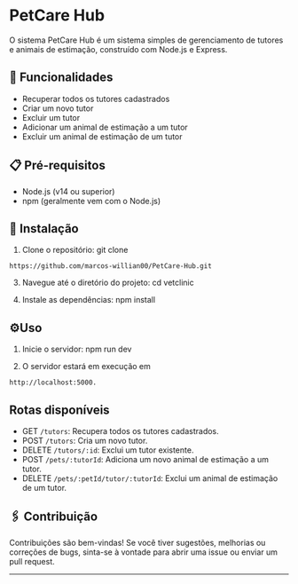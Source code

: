 # PetCare Hub

O sistema PetCare Hub é um sistema simples de gerenciamento de tutores e animais de estimação, construído com Node.js e Express.

## 🚀 Funcionalidades

- Recuperar todos os tutores cadastrados
- Criar um novo tutor
- Excluir um tutor
- Adicionar um animal de estimação a um tutor
- Excluir um animal de estimação de um tutor

## 📋 Pré-requisitos

- Node.js (v14 ou superior)
- npm (geralmente vem com o Node.js)

## 🔧 Instalação

1. Clone o repositório:
git clone
```
https://github.com/marcos-willian00/PetCare-Hub.git
```

3. Navegue até o diretório do projeto:
cd vetclinic

4. Instale as dependências:
npm install

## ⚙️Uso

1. Inicie o servidor:
npm run dev

2. O servidor estará em execução em
```
http://localhost:5000.
```
## Rotas disponíveis

- GET `/tutors`: Recupera todos os tutores cadastrados.
- POST `/tutors`: Cria um novo tutor.
- DELETE `/tutors/:id`: Exclui um tutor existente.
- POST `/pets/:tutorId`: Adiciona um novo animal de estimação a um tutor.
- DELETE `/pets/:petId/tutor/:tutorId`: Exclui um animal de estimação de um tutor.

## 🖇️ Contribuição

Contribuições são bem-vindas! Se você tiver sugestões, melhorias ou correções de bugs, sinta-se à vontade para abrir uma issue ou enviar um pull request.

---
